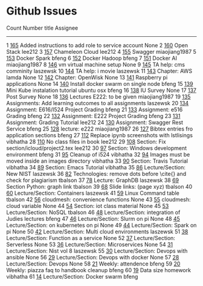 Github Issues
=============

  Count   Number                                                title                                                               Assignee
  ------- ----------------------------------------------------- ------------------------------------------------------------------- ---------------
  1       [165](https://github.com/cloudmesh/book/pull/165)     Added instructions to add role to service account                   None
  2       [160](https://github.com/cloudmesh/book/issues/160)   Open Stack                                                          lee212
  3       [157](https://github.com/cloudmesh/book/issues/157)   Chameleon Cloud                                                     lee212
  4       [155](https://github.com/cloudmesh/book/issues/155)   Swagger                                                             miaojiang1987
  5       [153](https://github.com/cloudmesh/book/issues/153)   Docker Spark                                                        bfeng
  6       [152](https://github.com/cloudmesh/book/issues/152)   Docker Hadoop                                                       bfeng
  7       [151](https://github.com/cloudmesh/book/issues/151)   Docker AI                                                           miaojiang1987
  8       [146](https://github.com/cloudmesh/book/issues/146)   vm virtual machine setup                                            None
  9       [145](https://github.com/cloudmesh/book/issues/145)   TA help: cms comminity                                              laszewsk
  10      [144](https://github.com/cloudmesh/book/issues/144)   TA help: i movie                                                    laszewsk
  11      [143](https://github.com/cloudmesh/book/issues/143)   Chapter: AWS lamda                                                  None
  12      [142](https://github.com/cloudmesh/book/issues/142)   Chapter: OpenWisk                                                   None
  13      [141](https://github.com/cloudmesh/book/issues/141)   Raspberry pi applications                                           None
  14      [140](https://github.com/cloudmesh/book/issues/140)   Install docker swarm on single node                                 bfeng
  15      [139](https://github.com/cloudmesh/book/issues/139)   Mini Kube instalation tutorial ubuntu osx                           bfeng
  16      [138](https://github.com/cloudmesh/book/issues/138)   IU Survey                                                           None
  17      [137](https://github.com/cloudmesh/book/issues/137)   Post Survey                                                         None
  18      [136](https://github.com/cloudmesh/book/issues/136)   Lectures E222: to be given                                          miaojiang1987
  19      [135](https://github.com/cloudmesh/book/issues/135)   Assignments: Add learning outcomes to all assignments               laszewsk
  20      [134](https://github.com/cloudmesh/book/issues/134)   Assignment: E616/I524 Project Grading                               bfeng
  21      [133](https://github.com/cloudmesh/book/issues/133)   Assignment: e516 Grading                                            bfeng
  22      [132](https://github.com/cloudmesh/book/issues/132)   Assignment: E222 Project Grading                                    bfeng
  23      [131](https://github.com/cloudmesh/book/issues/131)   Assignment: Grading Tutorial                                        lee212
  24      [130](https://github.com/cloudmesh/book/issues/130)   Assignment: Swagger Rest Service                                    bfeng
  25      [128](https://github.com/cloudmesh/book/issues/128)   lecture: e222                                                       miaojiang1987
  26      [127](https://github.com/cloudmesh/book/issues/127)   Bibtex entries fro application sections                             bfeng
  27      [112](https://github.com/cloudmesh/book/issues/112)   Replace ipynb screenshots with lstlisings                           vibhatha
  28      [110](https://github.com/cloudmesh/book/issues/110)   No class files in book                                              lee212
  29      [108](https://github.com/cloudmesh/book/issues/108)   Section: Fix section/icloud/project2.tex                            lee212
  30      [97](https://github.com/cloudmesh/book/issues/97)     Section: Windows development environment                            bfeng
  31      [95](https://github.com/cloudmesh/book/issues/95)     Cleanup of i524                                                     vibhatha
  32      [94](https://github.com/cloudmesh/book/issues/94)     Images must be moved inside an images directory                     vibhatha
  33      [90](https://github.com/cloudmesh/book/issues/90)     Section: Travis Tutorial                                            vibhatha
  34      [89](https://github.com/cloudmesh/book/issues/89)     Section: Emacs Tutorial                                             vibhatha
  35      [86](https://github.com/cloudmesh/book/issues/86)     Lecture/Section: New NIST                                           laszewsk
  36      [82](https://github.com/cloudmesh/book/issues/82)     Technologies: remove dots before \cite{} and check for plagiarism   tbalson
  37      [78](https://github.com/cloudmesh/book/issues/78)     Lecture: GraphDB                                                    laszewsk
  38      [69](https://github.com/cloudmesh/book/issues/69)     Section Python: graph link                                          tbalson
  39      [68](https://github.com/cloudmesh/book/issues/68)     Slide links: (page xyz)                                             tbalson
  40      [60](https://github.com/cloudmesh/book/issues/60)     Lecture/Section: Containers                                         laszewsk
  41      [59](https://github.com/cloudmesh/book/issues/59)     Linux Command table                                                 tbalson
  42      [56](https://github.com/cloudmesh/book/issues/56)     cloudmesh: convenience functions                                    None
  43      [55](https://github.com/cloudmesh/book/issues/55)     cloudmesh: cloud variable                                           None
  44      [54](https://github.com/cloudmesh/book/issues/54)     Section: iot class material                                         None
  45      [53](https://github.com/cloudmesh/book/issues/53)     Lecture/Section: NoSQL                                              tbalson
  46      [48](https://github.com/cloudmesh/book/issues/48)     Lecture/Section: integration of Judies lectures                     bfeng
  47      [46](https://github.com/cloudmesh/book/issues/46)     Lecture/Section: Slurm on pi                                        None
  48      [45](https://github.com/cloudmesh/book/issues/45)     Lecture/Section: on kubernetes on pi                                None
  49      [44](https://github.com/cloudmesh/book/issues/44)     Lecture/Section: Spark on pi                                        None
  50      [42](https://github.com/cloudmesh/book/issues/42)     Lecture/Section: Multi cloud environments                           laszewsk
  51      [38](https://github.com/cloudmesh/book/issues/38)     Lecture/Section: Function as a service                              None
  52      [37](https://github.com/cloudmesh/book/issues/37)     Lecture/Section: Serverless                                         None
  53      [36](https://github.com/cloudmesh/book/issues/36)     Lecture/Section: Microservices                                      None
  54      [31](https://github.com/cloudmesh/book/issues/31)     Lecture/Section: Nist vol 8                                         laszewsk
  55      [30](https://github.com/cloudmesh/book/issues/30)     Lecture/Section: Devops with ansible                                None
  56      [29](https://github.com/cloudmesh/book/issues/29)     Lecture/Section: Devops with docker                                 None
  57      [28](https://github.com/cloudmesh/book/issues/28)     Lecture/Section: Devops                                             None
  58      [21](https://github.com/cloudmesh/book/issues/21)     Weekly: attendence                                                  bfeng
  59      [20](https://github.com/cloudmesh/book/issues/20)     Weekly: piazza faq to handbook cleanup                              bfeng
  60      [19](https://github.com/cloudmesh/book/issues/19)     Data size homework                                                  vibhatha
  61      [14](https://github.com/cloudmesh/book/issues/14)     Lecture/Section: Docker swarm                                       bfeng
